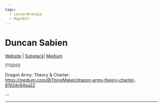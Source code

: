 ```yaml
---
tags:
  - LesserWrongia
  - Map2023
---
```

# Duncan Sabien

[Website]() | [Substack](https://substack.com/@homosabiens)| [Medium](https://medium.com/@ThingMaker)

(TODO)

Dragon Army: Theory & Charter: https://medium.com/@ThingMaker/dragon-army-theory-charter-8192dc64ea22

--

***